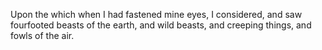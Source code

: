 Upon the which when I had fastened mine eyes, I considered, and saw fourfooted beasts of the earth, and wild beasts, and creeping things, and fowls of the air.
